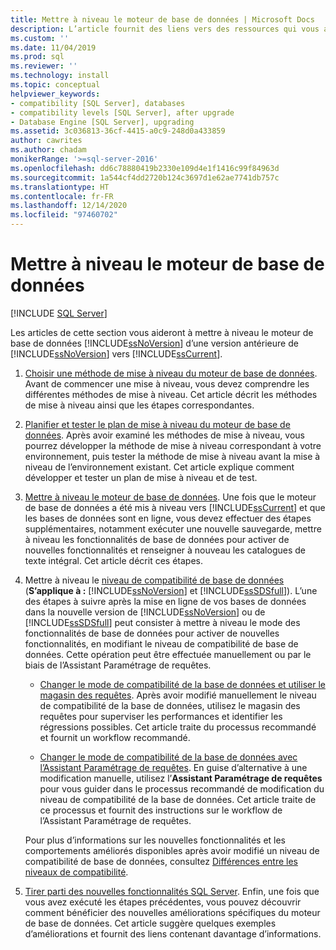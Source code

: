 ```yaml
---
title: Mettre à niveau le moteur de base de données | Microsoft Docs
description: L’article fournit des liens vers des ressources qui vous aident à mettre à niveau le Moteur de base de données SQL Server d’une version antérieure de SQL Server vers SQL Server 2019.
ms.custom: ''
ms.date: 11/04/2019
ms.prod: sql
ms.reviewer: ''
ms.technology: install
ms.topic: conceptual
helpviewer_keywords:
- compatibility [SQL Server], databases
- compatibility levels [SQL Server], after upgrade
- Database Engine [SQL Server], upgrading
ms.assetid: 3c036813-36cf-4415-a0c9-248d0a433859
author: cawrites
ms.author: chadam
monikerRange: '>=sql-server-2016'
ms.openlocfilehash: dd6c78880419b2330e109d4e1f1416c99f84963d
ms.sourcegitcommit: 1a544cf4dd2720b124c3697d1e62ae7741db757c
ms.translationtype: HT
ms.contentlocale: fr-FR
ms.lasthandoff: 12/14/2020
ms.locfileid: "97460702"
---
```

# <a name="upgrade-database-engine"></a>Mettre à niveau le moteur de base de données

 [!INCLUDE [SQL Server](../../includes/applies-to-version/sqlserver.md)]
  
  Les articles de cette section vous aideront à mettre à niveau le moteur de base de données [!INCLUDE[ssNoVersion](../../includes/ssnoversion-md.md)] d’une version antérieure de [!INCLUDE[ssNoVersion](../../includes/ssnoversion-md.md)] vers [!INCLUDE[ssCurrent](../../includes/sscurrent-md.md)].  
  
1.  [Choisir une méthode de mise à niveau du moteur de base de données](../../database-engine/install-windows/choose-a-database-engine-upgrade-method.md). Avant de commencer une mise à niveau, vous devez comprendre les différentes méthodes de mise à niveau. Cet article décrit les méthodes de mise à niveau ainsi que les étapes correspondantes.  
  
2.  [Planifier et tester le plan de mise à niveau du moteur de base de données](../../database-engine/install-windows/plan-and-test-the-database-engine-upgrade-plan.md). Après avoir examiné les méthodes de mise à niveau, vous pourrez développer la méthode de mise à niveau correspondant à votre environnement, puis tester la méthode de mise à niveau avant la mise à niveau de l’environnement existant. Cet article explique comment développer et tester un plan de mise à niveau et de test.  
  
3.  [Mettre à niveau le moteur de base de données](../../database-engine/install-windows/complete-the-database-engine-upgrade.md). Une fois que le moteur de base de données a été mis à niveau vers [!INCLUDE[ssCurrent](../../includes/sscurrent-md.md)] et que les bases de données sont en ligne, vous devez effectuer des étapes supplémentaires, notamment exécuter une nouvelle sauvegarde, mettre à niveau les fonctionnalités de base de données pour activer de nouvelles fonctionnalités et renseigner à nouveau les catalogues de texte intégral. Cet article décrit ces étapes.  
  
4.  Mettre à niveau le [niveau de compatibilité de base de données](../../t-sql/statements/alter-database-transact-sql-compatibility-level.md#compatibility-levels-and-database-engine-upgrades) (**S’applique à :** [!INCLUDE[ssNoVersion](../../includes/ssnoversion-md.md)] et [!INCLUDE[ssSDSfull](../../includes/sssdsfull-md.md)]). L’une des étapes à suivre après la mise en ligne de vos bases de données dans la nouvelle version de [!INCLUDE[ssNoVersion](../../includes/ssnoversion-md.md)] ou de [!INCLUDE[ssSDSfull](../../includes/sssdsfull-md.md)] peut consister à mettre à niveau le mode des fonctionnalités de base de données pour activer de nouvelles fonctionnalités, en modifiant le niveau de compatibilité de base de données. Cette opération peut être effectuée manuellement ou par le biais de l’Assistant Paramétrage de requêtes. 

    - [Changer le mode de compatibilité de la base de données et utiliser le magasin des requêtes](../../database-engine/install-windows/change-the-database-compatibility-mode-and-use-the-query-store.md). Après avoir modifié manuellement le niveau de compatibilité de la base de données, utilisez le magasin des requêtes pour superviser les performances et identifier les régressions possibles. Cet article traite du processus recommandé et fournit un workflow recommandé.  

    - [Changer le mode de compatibilité de la base de données avec l’Assistant Paramétrage de requêtes](../../relational-databases/performance/upgrade-dbcompat-using-qta.md). En guise d’alternative à une modification manuelle, utilisez l’**Assistant Paramétrage de requêtes** pour vous guider dans le processus recommandé de modification du niveau de compatibilité de la base de données. Cet article traite de ce processus et fournit des instructions sur le workflow de l’Assistant Paramétrage de requêtes.  

    Pour plus d’informations sur les nouvelles fonctionnalités et les comportements améliorés disponibles après avoir modifié un niveau de compatibilité de base de données, consultez [Différences entre les niveaux de compatibilité](../../t-sql/statements/alter-database-transact-sql-compatibility-level.md#compatibility-levels-and-stored-procedures).

5.  [Tirer parti des nouvelles fonctionnalités SQL Server](https://www.microsoft.com/sql-server/sql-server-2019). Enfin, une fois que vous avez exécuté les étapes précédentes, vous pouvez découvrir comment bénéficier des nouvelles améliorations spécifiques du moteur de base de données. Cet article suggère quelques exemples d’améliorations et fournit des liens contenant davantage d’informations.  
  
  
